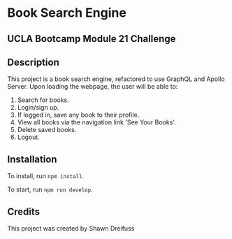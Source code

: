 # Book Search Engine 
## UCLA Bootcamp Module 21 Challenge

## Description

This project is a book search engine, refactored to use GraphQL and Apollo Server. Upon loading the webpage, the user will be able to:

1. Search for books.
2. Login/sign up.
3. If logged in, save any book to their profile.
4. View all books via the navigation link 'See Your Books'.
5. Delete saved books.
6. Logout.

## Installation

To install, run `npm install`.

To start, run `npm run develop`.

## Credits

This project was created by Shawn Dreifuss